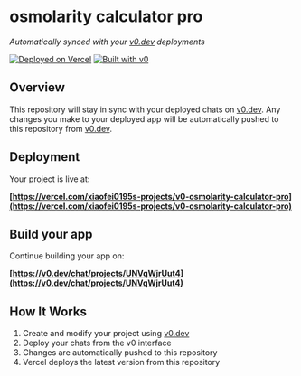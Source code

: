 # osmolarity calculator pro

*Automatically synced with your [v0.dev](https://v0.dev) deployments*

[![Deployed on Vercel](https://img.shields.io/badge/Deployed%20on-Vercel-black?style=for-the-badge&logo=vercel)](https://vercel.com/xiaofei0195s-projects/v0-osmolarity-calculator-pro)
[![Built with v0](https://img.shields.io/badge/Built%20with-v0.dev-black?style=for-the-badge)](https://v0.dev/chat/projects/UNVqWjrUut4)

## Overview

This repository will stay in sync with your deployed chats on [v0.dev](https://v0.dev).
Any changes you make to your deployed app will be automatically pushed to this repository from [v0.dev](https://v0.dev).

## Deployment

Your project is live at:

**[https://vercel.com/xiaofei0195s-projects/v0-osmolarity-calculator-pro](https://vercel.com/xiaofei0195s-projects/v0-osmolarity-calculator-pro)**

## Build your app

Continue building your app on:

**[https://v0.dev/chat/projects/UNVqWjrUut4](https://v0.dev/chat/projects/UNVqWjrUut4)**

## How It Works

1. Create and modify your project using [v0.dev](https://v0.dev)
2. Deploy your chats from the v0 interface
3. Changes are automatically pushed to this repository
4. Vercel deploys the latest version from this repository
